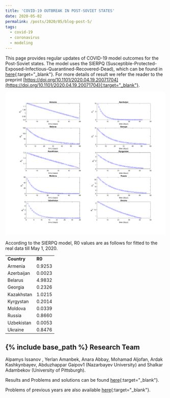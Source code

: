 ```yaml
---
title: 'COVID-19 OUTBREAK IN POST-SOVIET STATES'
date: 2020-05-02
permalink: /posts/2020/05/blog-post-5/
tags:
  - covid-19
  - coronavirus
  - modeling
---
```


This page provides regular updates of COVID-19 model outcomes for the Post-Soviet states. The model uses the SIERPQ (Susceptible-Protected-Exposed-Infectious-Quarantined-Recovered-Dead), which can be found in [here](https://arxiv.org/abs/2002.06563){:target="_blank"}. 
For more details of result we refer the reader to the preprint [https://doi.org/10.1101/2020.04.19.20071704](https://doi.org/10.1101/2020.04.19.20071704){:target="_blank"}.


![alt text](/files/posts/covid19/R0_all.png "R0")

According to the SIERPQ model, R0 values are as follows for fitted to the real data till May 1, 2020.

<table style="width:50%">
 <tr>
    <td><b style="font-size:14px">Country</b></td>
    <td><b style="font-size:14px">R0</b></td>
 </tr>
 <tr>
    <td> Armenia </td>
    <td> 0.9253 </td>
 </tr>
  <tr>
    <td> Azerbaijan </td>
	<td> 0.0023 </td>
 </tr>
  <tr>
	<td> Belarus </td>
	<td> 4.9832  </td>
 </tr>
  <tr>
	<td> Georgia </td>
	<td> 0.2326  </td>
 </tr>
  <tr>
	<td> Kazakhstan </td>
	<td> 1.0215 </td>
 </tr>
  <tr>
	<td> Kyrgystan </td>
	<td> 0.2014 </td>
 </tr>
  <tr>
	<td> Moldova </td>
	<td> 0.0339 </td>
 </tr>
  <tr>
	<td> Russia</td>
	<td> 0.8660 </td>
 </tr>
  <tr>
	<td> Uzbekistan</td>
	<td> 0.0053 </td>
 </tr>
  <tr>
	<td> Ukraine</td>
		<td> 0.8476 </td>
 </tr>
 
</table>



	 
{% include base_path %}
Research Team
-------

Alpamys Issanov , Yerlan Amanbek, Anara Abbay, Mohamad Aljofan, Ardak Kashkynbayev, Abduzhappar Gaipov1 (Nazarbayev University) and Shalkar Adambekov (University of Pittsburgh).


Results and Problems and solutions can be found [here](https://vk.com/aperture_time){:target="_blank"}.

Problems of previous years are also available [here](http://mymath.info/math/index.php?olymp=republic){:target="_blank"}.
